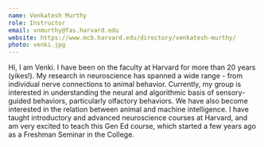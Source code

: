 ```yaml
---
name: Venkatesh Murthy
role: Instructor
email: vnmurthy@fas.harvard.edu 
website: https://www.mcb.harvard.edu/directory/venkatesh-murthy/
photo: venki.jpg
---
```

Hi, I am Venki. I have been on the faculty at Harvard for more than 20 years (yikes!). My research in neuroscience has spanned a wide range - from individual nerve connections to animal behavior. Currently, my group is interested in understanding the neural and algorithmic basis of sensory-guided behaviors, particularly olfactory behaviors. We have also become interested in the relation between animal and machine intelligence. I have taught introductory and advanced neuroscience courses at Harvard, and am very excited to teach this Gen Ed course, which started a few years ago as a Freshman Seminar in the College.
